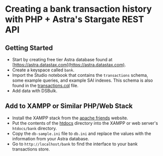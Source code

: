 # Creating a bank transaction history with PHP + Astra's Stargate REST API

## Getting Started

- Start by creating free tier Astra database found at [https://astra.datastax.com](https://astra.datastax.com).
- Create a keyspace called `bank`.
- Import the Studio notebook that contains the `transactions` schema, some example queries, and example SAI indexes.  This schema is also found in the [transactions.cql](/transactions.cql) file.
- Add data with DSBulk.

## Add to XAMPP or Similar PHP/Web Stack

- Install the XAMPP stack from the [apache friends](https://www.apachefriends.org/index.html) website.
- Put the contents of the [htdocs](/htdocs) directory into the XAMPP or web server's `htdocs/bank` directory.
- Copy the `db-sample.ini` file to `db.ini` and replace the values with the information from your Astra database.
- Go to `http://localhost/bank` to find the interface to your bank transactions store.